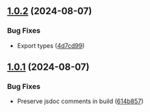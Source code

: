 

## [1.0.2](https://github.com/Girilloid/nestjs-graphql-errors/compare/v1.0.1...v1.0.2) (2024-08-07)


### Bug Fixes

* Export types ([4d7cd99](https://github.com/Girilloid/nestjs-graphql-errors/commit/4d7cd994c99b5e9390537fdc5988cc1031aa0297))

## [1.0.1](https://github.com/Girilloid/nestjs-graphql-errors/compare/v1.0.0...v1.0.1) (2024-08-07)


### Bug Fixes

* Preserve jsdoc comments in build ([614b857](https://github.com/Girilloid/nestjs-graphql-errors/commit/614b857b2ba895b5bd457a06635ffd2df794aec9))
